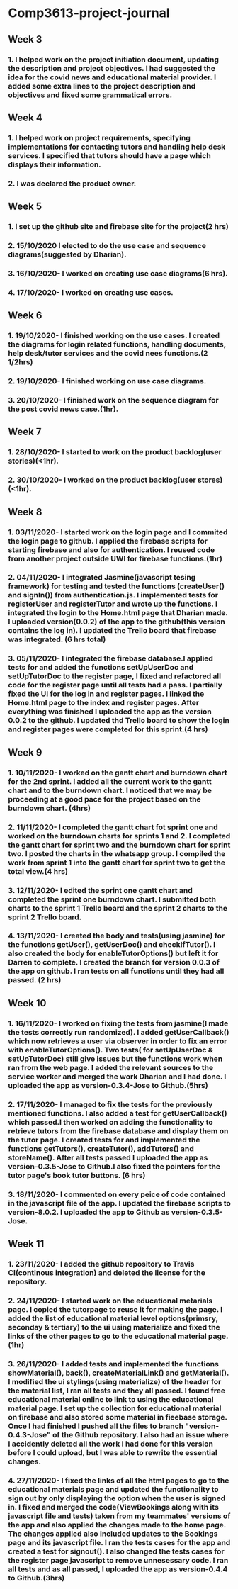 # Comp3613-project-journal

## Week 3
### 1. I helped work on the project initiation document, updating the description and project objectives. I had suggested the idea for the covid news and educational material provider. I added some extra lines to the project description and objectives and fixed some grammatical errors.

## Week 4
### 1. I helped work on project requirements, specifying implementations for contacting tutors and handling help desk services. I specified that tutors should have a page which displays their information.
### 2. I was declared the product owner.

## Week 5
### 1. I set up the github site and firebase site for the project(2 hrs)
### 2. 15/10/2020 I elected to do the use case and sequence diagrams(suggested by Dharian).
### 3. 16/10/2020- I worked on creating use case diagrams(6 hrs).
### 4. 17/10/2020- I worked on creating use cases.

## Week 6
### 1. 19/10/2020- I finished working on the use cases. I created the diagrams for login related functions, handling documents, help desk/tutor services and the covid nees functions.(2 1/2hrs)
### 2. 19/10/2020- I finished working on use case diagrams.
### 3. 20/10/2020- I finished work on the sequence diagram for the post covid news case.(1hr).

## Week 7
### 1. 28/10/2020- I started to work on the product backlog(user stories)(<1hr).
### 2. 30/10/2020- I worked on the product backlog(user stores)(<1hr).

## Week 8
### 1. 03/11/2020- I started work on the login page and I commited the login page to github. I applied the firebase scripts for starting firebase and also for authentication. I reused code from another project outside UWI for firebase functions.(1hr)
### 2. 04/11/2020- I integrated Jasmine(javascript tesing framework) for testing and tested the functions (createUser() and signIn()) from authentication.js. I implemented tests for registerUser and registerTutor and wrote up the functions. I integrated the login to the Home.html page that Dharian made. I uploaded version(0.0.2) of the app to the github(this version contains the log in). I updated the Trello board that firebase was integrated. (6 hrs total)
### 3. 05/11/2020- I integrated the firebase database.I applied tests for and added the functions setUpUserDoc and setUpTutorDoc to the register page, I fixed and refactored all code for the register page until all tests had a pass. I partially fixed the UI for the log in and register pages. I linked the Home.html page to the index and register pages. After everything was finished I uploaded the app as the version 0.0.2 to the github. I updated thd Trello board to show the login and register pages were completed for this sprint.(4 hrs)

## Week 9
### 1. 10/11/2020- I worked on the gantt chart and burndown chart for the 2nd sprint. I added all the current work to the gantt chart and to the burndown chart. I noticed that we may be proceeding at a good pace for the project based on the burndown chart. (4hrs)
### 2. 11/11/2020- I completed the gantt chart fot sprint one and worked on the burndown chsrts for sprints 1 and 2. I completed the gantt chart for sprint two and the burndown chart for sprint two. I posted the charts in the whatsapp group. I compiled the work from sprint 1 into the gantt chart for sprint two to get the total view.(4 hrs)
### 3. 12/11/2020- I edited the sprint one gantt chart and completed the sprint one burndown chart. I submitted both charts to the sprint 1 Trello board and the sprint 2 charts to the sprint 2 Trello board.
### 4. 13/11/2020- I created the body and tests(using jasmine) for the functions getUser(), getUserDoc() and checkIfTutor(). I also created the body for enableTutorOptions() but left it for Darren to complete. I created the branch for version 0.0.3 of the app on github. I ran tests on all functions until they had all passed. (2 hrs)

## Week 10
### 1. 16/11/2020- I worked on fixing the tests from jasmine(I made the tests correctly run randomized). I added getUserCallback() which now retrieves a user via observer in order to fix an error with enableTutorOptions(). Two tests( for setUpUserDoc & setUpTutorDoc) still give issues but the functions work when ran from the web page. I added the relevant sources to the service worker and merged the work Dharian and I had done. I uploaded the app as version-0.3.4-Jose to Github.(5hrs)
### 2. 17/11/2020- I managed to fix the tests for the previously mentioned functions. I also added a test for getUserCallback() which passed.I then worked on adding the functionality to retrieve tutors from the firebase database and display them on the tutor page. I created tests for and implemented the functions getTutors(), createTutor(), addTutors() and storeName(). After all tests passed I uploaded the app as version-0.3.5-Jose to Github.I also fixed the pointers for the tutor page's book tutor buttons. (6 hrs)
### 3. 18/11/2020- I commented on every peice of code contained in the javascript file of the app. I updated the firebase scripts to version-8.0.2. I uploaded the app to Github as version-0.3.5-Jose.

## Week 11
### 1. 23/11/2020- I added the github repository to Travis CI(continous integration) and deleted the license for the repository.
### 2. 24/11/2020- I started work on the educational metarials page. I copied the tutorpage to reuse it for making the page. I added the list of educational material level options(primsry, seconday & tertiary) to the ui using materialize and fixed the links of the other pages to go to the educational material page.(1hr)
### 3. 26/11/2020- I added tests and implemented the functions showMaterial(), back(), createMaterialLink() and getMaterial(). I modified the ui stylings(using materialize) of the header for the material list, I ran all tests and they all passed. I found free educational material online to link to using the educational material page. I set up the collection for educational material on firebase and also stored some material in fieebase storage. Once I had finished I pushed all the files to branch "version-0.4.3-Jose" of the Github repository. I also had an issue where I accidently deleted all the work I had done for this version before I could upload, but I was able to rewrite the essential changes. 
### 4. 27/11/2020- I fixed the links of all the html pages to go to the educational materials page and updated the functionality to sign out by only displaying the option when the user is signed in. I fixed and merged the code(ViewBookings along with its javascript file and tests) taken from my teammates' versions of the app and also applied the changes made to the home page. The changes applied also included updates to the Bookings page and its javascript file. I ran the tests cases for the app and created a test for signout(). I also changed the tests cases for the register page javascript to remove unnesessary code. I ran all tests and as all passed, I uploaded the app as version-0.4.4 to Github.(3hrs)







